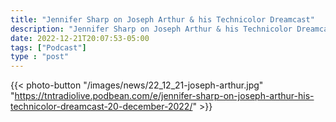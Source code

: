 ```yaml
---
title: "Jennifer Sharp on Joseph Arthur & his Technicolor Dreamcast"
description: "Jennifer Sharp on Joseph Arthur & his Technicolor Dreamcast"
date: 2022-12-21T20:07:53-05:00
tags: ["Podcast"]
type : "post"
---
```


{{< photo-button "/images/news/22_12_21-joseph-arthur.jpg" "https://tntradiolive.podbean.com/e/jennifer-sharp-on-joseph-arthur-his-technicolor-dreamcast-20-december-2022/" >}}

